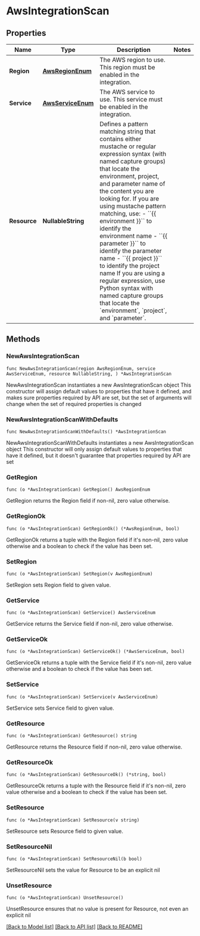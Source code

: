 # AwsIntegrationScan

## Properties

Name | Type | Description | Notes
------------ | ------------- | ------------- | -------------
**Region** | [**AwsRegionEnum**](AwsRegionEnum.md) | The AWS region to use.  This region must be enabled in the integration. | 
**Service** | [**AwsServiceEnum**](AwsServiceEnum.md) | The AWS service to use.  This service must be enabled in the integration. | 
**Resource** | **NullableString** | Defines a pattern matching string that contains either mustache or regular expression syntax (with named capture groups) that locate the environment, project, and parameter name of the content you are looking for.  If you are using mustache pattern matching, use:    - &#x60;&#x60;{{ environment }}&#x60;&#x60; to identify the environment name   - &#x60;&#x60;{{ parameter }}&#x60;&#x60; to identify the parameter name   - &#x60;&#x60;{{ project }}&#x60;&#x60; to identify the project name  If you are using a regular expression, use Python syntax with named capture groups that locate the &#x60;environment&#x60;, &#x60;project&#x60;, and &#x60;parameter&#x60;. | 

## Methods

### NewAwsIntegrationScan

`func NewAwsIntegrationScan(region AwsRegionEnum, service AwsServiceEnum, resource NullableString, ) *AwsIntegrationScan`

NewAwsIntegrationScan instantiates a new AwsIntegrationScan object
This constructor will assign default values to properties that have it defined,
and makes sure properties required by API are set, but the set of arguments
will change when the set of required properties is changed

### NewAwsIntegrationScanWithDefaults

`func NewAwsIntegrationScanWithDefaults() *AwsIntegrationScan`

NewAwsIntegrationScanWithDefaults instantiates a new AwsIntegrationScan object
This constructor will only assign default values to properties that have it defined,
but it doesn't guarantee that properties required by API are set

### GetRegion

`func (o *AwsIntegrationScan) GetRegion() AwsRegionEnum`

GetRegion returns the Region field if non-nil, zero value otherwise.

### GetRegionOk

`func (o *AwsIntegrationScan) GetRegionOk() (*AwsRegionEnum, bool)`

GetRegionOk returns a tuple with the Region field if it's non-nil, zero value otherwise
and a boolean to check if the value has been set.

### SetRegion

`func (o *AwsIntegrationScan) SetRegion(v AwsRegionEnum)`

SetRegion sets Region field to given value.


### GetService

`func (o *AwsIntegrationScan) GetService() AwsServiceEnum`

GetService returns the Service field if non-nil, zero value otherwise.

### GetServiceOk

`func (o *AwsIntegrationScan) GetServiceOk() (*AwsServiceEnum, bool)`

GetServiceOk returns a tuple with the Service field if it's non-nil, zero value otherwise
and a boolean to check if the value has been set.

### SetService

`func (o *AwsIntegrationScan) SetService(v AwsServiceEnum)`

SetService sets Service field to given value.


### GetResource

`func (o *AwsIntegrationScan) GetResource() string`

GetResource returns the Resource field if non-nil, zero value otherwise.

### GetResourceOk

`func (o *AwsIntegrationScan) GetResourceOk() (*string, bool)`

GetResourceOk returns a tuple with the Resource field if it's non-nil, zero value otherwise
and a boolean to check if the value has been set.

### SetResource

`func (o *AwsIntegrationScan) SetResource(v string)`

SetResource sets Resource field to given value.


### SetResourceNil

`func (o *AwsIntegrationScan) SetResourceNil(b bool)`

 SetResourceNil sets the value for Resource to be an explicit nil

### UnsetResource
`func (o *AwsIntegrationScan) UnsetResource()`

UnsetResource ensures that no value is present for Resource, not even an explicit nil

[[Back to Model list]](../README.md#documentation-for-models) [[Back to API list]](../README.md#documentation-for-api-endpoints) [[Back to README]](../README.md)


